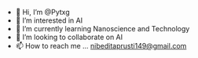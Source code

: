 - 👋 Hi, I’m @Pytxg
- 👀 I’m interested in AI
- 🌱 I’m currently learning Nanoscience and Technology
- 💞️ I’m looking to collaborate on AI
- 📫 How to reach me ...
nibeditaprusti149@gmail.com
<!---
Pytxg/Pytxg is a ✨ special ✨ repository because its `README.md` (this file) appears on your GitHub profile.
You can click the Preview link to take a look at your changes.
--->

